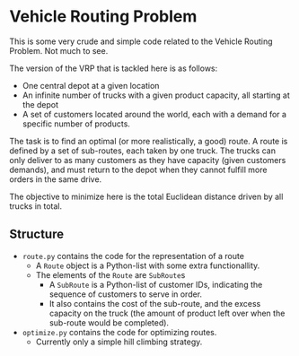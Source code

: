 # Vehicle Routing Problem

This is some very crude and simple code related to the Vehicle Routing Problem. Not much to see.

The version of the VRP that is tackled here is as follows:

- One central depot at a given location
- An infinite number of trucks with a given product capacity, all starting at the depot
- A set of customers located around the world, each with a demand for a specific number of products.

The task is to find an optimal (or more realistically, a good) route. A route is defined by a set of sub-routes, each taken by one truck. The trucks can only deliver to as many customers as they have capacity (given customers demands), and must return to the depot when they cannot fulfill more orders in the same drive.

The objective to minimize here is the total Euclidean distance driven by all trucks in total.

## Structure

- `route.py` contains the code for the representation of a route
  + A `Route` object is a Python-list with some extra functionallity.
  + The elements of the `Route` are `SubRoute`s
    - A `SubRoute` is a Python-list of customer IDs, indicating the sequence of customers to serve in order. 
    - It also contains the cost of the sub-route, and the excess capacity on the truck (the amount of product left over when the sub-route would be completed).
- `optimize.py` contains the code for optimizing routes.
  - Currently only a simple hill climbing strategy.
